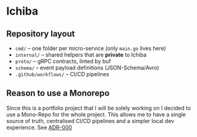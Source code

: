 # Ichiba

## Repository layout
- `cmd/` – one folder per micro-service (only `main.go` lives here)
- `internal/` – shared helpers that are **private** to Ichiba
- `proto/` – gRPC contracts, linted by buf
- `schema/` – event payload definitions (JSON-Schema/Avro)
- `.github/workflows/` – CI/CD pipelines

## Reason to use a Monorepo
Since this is a portfolio project that I will be solely working on I decided to use a Mono-Repo for the whole project.
This allows me to have a single source of truth, centralised CI/CD pipelines and a simpler local dev experience.
See [ADR-000](docs/decisions/ADR-000.md)